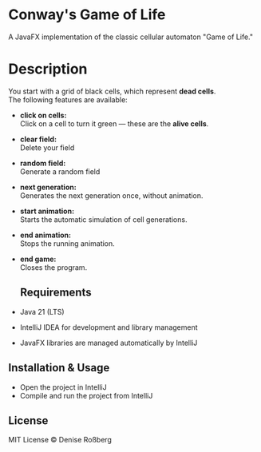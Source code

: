 # Conway's Game of Life

A JavaFX implementation of the classic cellular automaton "Game of Life."

# Description

You start with a grid of black cells, which represent **dead cells**.  
The following features are available:

- **click on cells:**  
  Click on a cell to turn it green — these are the **alive cells**.
  
- **clear field:**  
  Delete your field

- **random field:**  
  Generate a random field

- **next generation:**  
  Generates the next generation once, without animation.  
  
- **start animation:**  
  Starts the automatic simulation of cell generations.
  
- **end animation:**  
  Stops the running animation.
    
- **end game:**  
  Closes the program.

  ## Requirements

- Java 21 (LTS)  
- IntelliJ IDEA for development and library management  
- JavaFX libraries are managed automatically by IntelliJ

## Installation & Usage

- Open the project in IntelliJ  
- Compile and run the project from IntelliJ  

## License

MIT License © Denise Roßberg
